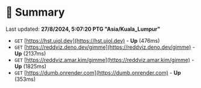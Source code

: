 # 📖 Summary
Last updated: **27/8/2024, 5:07:20 PTG "Asia/Kuala_Lumpur"**

- `GET` [https://hst.ujol.dev](https://hst.ujol.dev) - **Up** (476ms)
- `GET` [https://reddviz.deno.dev/gimme](https://reddviz.deno.dev/gimme) - **Up** (2137ms)
- `GET` [https://reddviz.amar.kim/gimme](https://reddviz.amar.kim/gimme) - **Up** (1825ms)
- `GET` [https://dumb.onrender.com](https://dumb.onrender.com) - **Up** (353ms)
